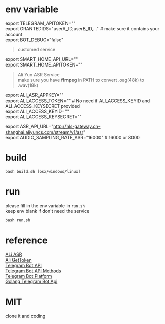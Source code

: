# env variable

export TELEGRAM_APITOKEN=""   
export GRANTEDIDS="userA_ID,userB_ID,..." # make sure it contains your account   
export BOT_DEBUG="false"   

> customed service    

export SMART_HOME_API_URL=""   
export SMART_HOME_APITOKEN=""   

> Ali Yun ASR Service    
make sure you have **ffmpeg** in PATH to convert .oag(48k) to .wav(18k)   

export ALI_ASR_APPKEY=""  
export ALI_ACCESS_TOKEN="" # No need if ALI_ACCESS_KEYID and ALI_ACCESS_KEYSECRET provided    
export ALI_ACCESS_KEYID=""   
export ALI_ACCESS_KEYSECRET="" 

export ASR_API_URL="http://nls-gateway.cn-shanghai.aliyuncs.com/stream/v1/asr"   
export AUDIO_SAMPLING_RATE_ASR="16000" # 16000 or 8000  



# build  

`bash build.sh [osx/windows/linux]`

# run  
please fill in the env variable in `run.sh`    
keep env blank if don't need the service    

`bash run.sh`

# reference

[ALi ASR](https://nls-portal.console.aliyun.com/overview)  
[Ali GetToken](https://help.aliyun.com/document_detail/72153.html)   
[Telegram Bot API](https://core.telegram.org/api)    
[Telegram Bot API Methods](https://core.telegram.org/methods)   
[Telegram Bot Platform](https://telegram.org/blog/bot-revolution)  
[Golang Telegram Bot Api](https://github.com/go-telegram-bot-api/telegram-bot-api)  

# MIT
clone it and coding
